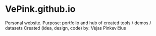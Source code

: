 # VePink.github.io
Personal website.
Purpose: portfolio and hub of created tools / demos / datasets
Created (idea, design, code) by: Vėjas Pinkevičius
